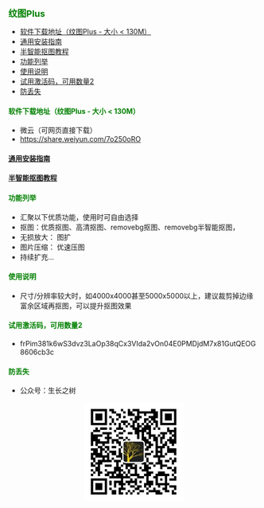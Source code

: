 
<b><font color=green size=4>
纹图Plus
</font></b>

- [软件下载地址（纹图Plus - 大小 \< 130M）](#软件下载地址纹图plus---大小--130m)
- [通用安装指南](#通用安装指南)
- [半智能抠图教程](#半智能抠图教程)
- [功能列举](#功能列举)
- [使用说明](#使用说明)
- [试用激活码，可用数量2](#试用激活码可用数量2)
- [防丢失](#防丢失)



#### <font color=green>软件下载地址（纹图Plus - 大小 < 130M）</font>
- 微云（可网页直接下载）
- https://share.weiyun.com/7o250oRO

#### [通用安装指南](../../univer/install.md)
#### [半智能抠图教程](../../../out/tutor/mer/index.md)

#### <font color=green>功能列举</font>
- 汇聚以下优质功能，使用时可自由选择
- 抠图：优质抠图、高清抠图、removebg抠图、removebg半智能抠图，
- 无损放大： 图扩
- 图片压缩： 优速压图
- 持续扩充...

#### <font color=green>使用说明</font>
- 尺寸/分辨率较大时，如4000x4000甚至5000x5000以上，建议裁剪掉边缘富余区域再抠图，可以提升抠图效果

#### <font color=green>试用激活码，可用数量2</font>
- frPim381k6wS3dvz3LaOp38qCx3VIda2vOn04E0PMDjdM7x81GutQEOG8606cb3c


#### <font color=green>防丢失</font>
- 公众号：生长之树
<center><img src="../../../assets/qrcode_for.jpg" width="200px"></center>

